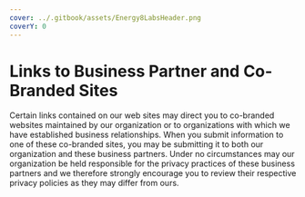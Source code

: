 ```yaml
---
cover: ../.gitbook/assets/Energy8LabsHeader.png
coverY: 0
---
```


# Links to Business Partner and Co-Branded Sites

Certain links contained on our web sites may direct you to co-branded websites maintained by our organization or to organizations with which we have established business relationships. When you submit information to one of these co-branded sites, you may be submitting it to both our organization and these business partners. Under no circumstances may our organization be held responsible for the privacy practices of these business partners and we therefore strongly encourage you to review their respective privacy policies as they may differ from ours.
